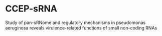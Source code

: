 # CCEP-sRNA
Study of pan-sRNome and regulatory mechanisms in pseudomonas aeruginosa reveals virulence-related functions of small non-coding RNAs
